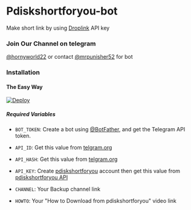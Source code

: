 
# Pdiskshortforyou-bot
Make short link by using [Droplink](https://pdiskshortforyou.tech) API key
### Join Our Channel on telegram 
[@hornyworld22](t.me/hornyworld22) or contact [@mrpunisher52](t.me/mrpunisher52) for bot
### Installation

#### The Easy Way

[![Deploy](https://www.herokucdn.com/deploy/button.svg)](https://heroku.com/deploy?template=https://github.com/Pdiskbot/pdiskshortforyou)

##### Required Variables

* `BOT_TOKEN`: Create a bot using [@BotFather](https://telegram.dog/BotFather), and get the Telegram API token.

* `API_ID`: Get this value from [telgram.org](https://my.telegram.org/apps)
* `API_HASH`: Get this value from [telgram.org](https://my.telegram.org/apps)
* `API_KEY`: Create [pdiskshortforyou](https://pdiskshortforyou.tech) account then get this value from [pdiskshortforyou API](https://pdiskshortforyou.tech/member/tools/api)
* `CHANNEL`: Your Backup channel link
* `HOWTO`: Your "How to Download from pdiskshortforyou" video link
